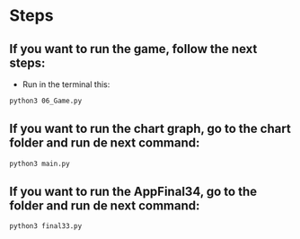 # Steps
 ## If you want to run the game, follow the next steps:
 - Run in the terminal this: 
```sh
python3 06_Game.py
```

## If you want to run the chart graph, go to the chart folder and run de next command:
```sh
python3 main.py
```

## If you want to run the AppFinal34, go to the  folder and run de next command:
```sh
python3 final33.py
```

## 
